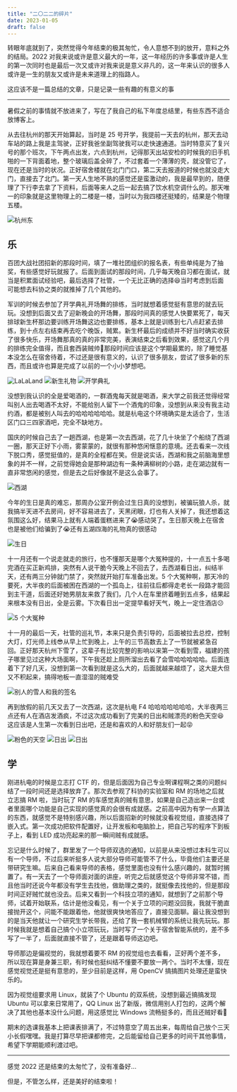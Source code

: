 ```yaml
---
title: "二〇二二的碎片"
date: 2023-01-05
draft: false
---
```


转眼年底就到了，突然觉得今年结束的极其匆忙，令人意想不到的放开，意料之外的结局。2022 对我来说或许是意义最大的一年，这一年经历的许多事或许是人生的第一次同时也是最后一次又或许对我来说是意义非凡的，这一年来认识的很多人或许是一生的朋友又或许是未来道理上的指路人。

这应该不是一篇总结的文章，只是记录一些有趣的有意义的事

---

暑假之前的事情就不放进来了，写在了我自己的私下年度总结里，有些东西不适合放博客上。

从去往杭州的那天开始算起，当时是 25 号开学，我提前一天去的杭州，那天去动车站的路上我是主驾驶，正好我爸坐副驾驶我可以走快速通道。当时特意买了复兴号的那个班次，下午两点出发，六点到杭州，记得那天出站安检的时候我的旧手机啪的一下背面着地，整个玻璃后盖全碎了，不过套着一个薄薄的壳，就没管它了，现在还是当时的状况。正好宿舍楼就在北门门口，第二天去报道的时候也就没走大门，直接去了北门。第一天人生地不熟的感觉还是蛮激动的，我是最早到的，随便理了下行李去拿了下资料，后面等来人之后一起去搞了饮水机空调什么的。那天唯一的印象就是这里物理上的二楼是一楼，当时以为我四楼还挺矮的，结果是个物理五楼。

![杭州东](https://u.jalenz.cn/blog/pieces-of-2022_01.jpg)

## 乐

百团大战社团招新的那段时间，填了一堆社团组织的报名表，有些单纯是为了抽奖，有些感觉好玩就报了。后面到面试的那段时间，几乎每天晚自习都在面试，就当是积累面试经验吧，最后选择了社管，一个无比正确的选择😆当时考虑到后面可能想去科协之类的就推掉了几个其他的。

军训的时候去参加了开学典礼开场舞的排练，当时就想着感觉挺有意思的就去玩玩。没想到后面又去了迎新晚会的开场舞，那段时间真的感觉人快要累死了，每天排球新生杯那边要训练开场舞这边也要排练，基本上就是训练到七八点赶紧去排练，到十点左右结束再去吃个晚饭，贼累。新生杯最后的成绩并不好当时确实收获了很多快乐，开场舞那真的真的非常完美，表演结束之后看到效果，感觉这几个月的排练完全值得，而且套西装贼帅🤪那段时间应该是这个学期最累的，除了睡觉基本没怎么在宿舍待着，不过还是很有意义的，认识了很多朋友，尝试了很多新的东西，而且或许也算是完成了以前的一个小小梦想吧。

![LaLaLand](https://u.jalenz.cn/blog/pieces-of-2022_02.jpg)
![新生礼物](https://u.jalenz.cn/blog/pieces-of-2022_03.jpg)
![开学典礼](https://u.jalenz.cn/blog/pieces-of-2022_04.jpg)

没想到我认识的全是爱喝酒的，一群酒鬼每天就是喝酒，来大学之前我还觉得经常叫别人出去喝酒不太好，不能给别人留下一个酒鬼的印象，没想到从来没有我主动约酒，都是被别人叫去的哈哈哈哈哈哈。就是杭电这个环境确实是太适合了，生活区门口三四家酒吧，完全不缺地方。

国庆的时候自己去了一趟西湖，也是第一次去西湖，花了几十块坐了个船绕了西湖一圈，那天正好下小雨，雾蒙蒙的，就很有那种悠闲惬意的意境。还去看来一次线下脱口秀，感觉挺值的，是真的全程都在笑。但是说实话，西湖和我之前脑海里想象的并不一样，之前觉得她会是那种湖边有一条种满柳树的小路，走在湖边就有一直非常悠闲的感觉，但是去之后好像就不是这么会事了。

![西湖](https://u.jalenz.cn/blog/pieces-of-2022_05.jpg)

今年的生日是真的难忘，那周办公室开例会过生日真的没想到，被骗玩狼人杀，就我搞半天进不去房间，好不容易进去了，天黑闭眼，灯也有人关掉了，我还想着这氛围这么好，结果马上就有人端着蛋糕进来了😭感动哭了。生日那天晚上在宿舍也是被他们给骗到了😭还有五湖四海的礼物真的很感动

![生日](https://u.jalenz.cn/blog/pieces-of-2022_06.jpg)

十一月还有一个说走就走的旅行，也不懂那天是哪个大冤种提的，十一点五十多喝完酒在买正新鸡排，突然有人说干脆今天晚上不回去了，去西湖看日出，纠结半天，还有两三分钟就门禁了，突然就开始打车准备出发。5 个大冤种啊，那天冷的要死，大半夜的后面被困在西湖的一个孤岛上，往前往后都得走老长一段路才能回到主干道，后面还好她男朋友来救了我们，几个人在车里挤着睡到五点多，结果起来根本没有日出，全是云雾。下次看日出一定提早看好天气，晚上一定住酒店😕

![5 个大冤种](https://u.jalenz.cn/blog/pieces-of-2022_07.jpg)

十一月的最后一天，社管的巡礼节，本来只是负责引导的，后面被拉去总控，控制大灯，灯光师上线😎从早上忙到晚上，上午的三节高数去上了一节就被紧急召回。正好那天杭州下雪了，这辈子有比较完整的影响以来第一次看到雪，福建的孩子哪里见过这种大场面啊，下午我还趁上厕所溜出去看了会雪哈哈哈哈哈。后面连着下了好几天，没想到第一次看到就是这么大的，后面就越来越烦了，这大是大但又不积起来，搞得地板一直湿湿的贼难受

![别人的雪人和我的签名](https://u.jalenz.cn/blog/pieces-of-2022_08.jpg)

再到放假的前几天又去了一次西湖，这次是杭电 F4 哈哈哈哈哈哈哈，大半夜两三点还有人在酒店发酒疯，不过这次成功看到了完美的日出和贼漂亮的粉色天空😆这应该是人生第一次看到日出吧，还是和喜欢的人和好朋友们一起😝

![粉色的天空](https://u.jalenz.cn/blog/pieces-of-2022_09.jpg)
![日出](https://u.jalenz.cn/blog/pieces-of-2022_10.jpg)
![日出](https://u.jalenz.cn/blog/pieces-of-2022_11.jpg)

## 学

刚进杭电的时候是立志打 CTF 的，但是后面因为自己专业啊课程啊之类的问题纠结了一段时间还是选择放弃了。那次去参观了科协的实验室和 RM 的场地之后就立志搞 RM 啦，当时玩了 RM 的车感觉真的贼有意思，如果是自己造出来一台或者里面哪个功能是自己实现的感觉真的会很有成就感。之前高中因为有学一点算法的东西，就感觉不是特别感兴趣，所以后面招新的时候就没看视觉组，直接选择了嵌入式。第一次成功把软件配置好，让开发板和电脑脸上，把自己写的程序下到板子上，看到 LED 成功亮起来的那一瞬间贼有成就感。

忘记是什么时候了，群里发了一个导师双选的通知，以前是从来没想过本科生可以有一个导师，不过后来听挺多人说大部分导师可能管不了什么，毕竟他们主要还是带研究生嘛。后来自己看来导师的表格，感觉里面也没有什么感兴趣的，就暂时搁置了。有一天去了一个导师面对面的讲座，听完之后就感觉这个导师非常不错，而且他当时还说今年都没有学生去找他，做助理之类的，就挺像去找他的，但是那段时间正好贼忙就也没去。后来又看到一个科技立项的通知，就想到了之前那个导师，试着开始联系，估计是他没看见，有一个关于立项的问题没回我，我就干脆直接抛开这个，问能不能跟着他，他就很爽快地答应了，直接见面聊。最让我没想到的是当天他就让一个研究生学长带我，还给了我一套机械臂的系统让我先玩玩。那时候我就是想着自己搞个小立项玩玩，当时写了一个关于宿舍智能系统的，差不多写了一半了，后面就直接不管了，还是跟着导师这边吧。

导师那边是偏视觉的，我就想着要不 RM 的视觉组也去看看，正好两个差不多，所以现在算是身兼三职，有时候也挺纠结不懂要不要放一两个。当时不太懂，现在感觉视觉还是挺有意思的，至少目前是这样，用 OpenCV 搞搞图片处理还是蛮快乐的。

因为视觉组要求用 Linux，就装了个 Ubuntu 的双系统，没想到最近搞搞发现 Ubuntu 可以拿来日常用了，QQ Linux 出了新版，微信用别人打包的，这两个解决了其他也基本没什么问题，用这感觉比 Windows 流畅挺多的，而且还贼好看👀

期末的选课我基本上把课表排满了，不过特意空了周五出来，每周给自己放个三天小长假嘿嘿。我是打算尽早把课都修完，之后能留给自己更多的时间干其他事情，希望下学期能顺利渡过吧。

---

感觉 2022 还是结束的太匆忙了，没有准备好...

但是，不管怎么样，还是美好的结束啦！
